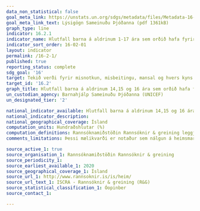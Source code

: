 ```yaml
---
data_non_statistical: false
goal_meta_link: https://unstats.un.org/sdgs/metadata/files/Metadata-16-02-01.pdf
goal_meta_link_text: Lýsigögn Sameinuðu Þjóðanna (pdf 1361kB)
graph_type: line
indicator: 16.2.1
indicator_name: Hlutfall barna á aldrinum 1-17 ára sem orðið hafa fyrir einhvers konar líkamlegum refsingum og/eða andlegu ofbeldi af hálfu umönnunaraðila síðastliðinn mánuð.
indicator_sort_order: 16-02-01
layout: indicator
permalink: /16-2-1/
published: true
reporting_status: complete
sdg_goal: '16'
target: Tekið verði fyrir misnotkun, misbeitingu, mansal og hvers kyns ofbeldi gegn börnum og pyntingar verði upprættar. 
target_id: '16.2'
graph_title: Hlutfall barna á aldrinum 14,15 og 16 ára sem orðið hafa fyrir einhvers konar líkamlegu ofbeldi á heimilinu þar sem fullorðin átti í hlut, eftir kyni og aldri.
un_custodian_agency: Barnahjálp Sameinuðu Þjóðanna (UNICEF)
un_designated_tier: '2'

national_indicator_available: Hlutfall barna á aldrinum 14,15 og 16 ára sem orðið hafa fyrir einhvers konar líkamlegu ofbeldi á heimilinu þar sem fullorðin átti í hlut, eftir kyni og aldri.
national_indicator_description: 
national_geographical_coverage: Ísland
computation_units: Hundraðshlutar (%)
computation_definitions: Rannsóknamiðstöðin Rannsóknir & greining leggja reglulega fyrir spurningarlista fyrir grunnskólanemendur í 8,9 og 10 bekk grunnskóla þar sem nemendur svara spurningum um ýmislegt sem tengist námi og heimilislífi, þar á meðal ofbeldi. Í þessum mælikvarða er birt hlutfall svarenda eftir kyni og aldri sem svöruðu játandi spurningunni: "Hefur þú lent í líkamlegu ofbeldi á heimilinu þar sem fullorðinn átti hlut að máli".
comments_limitations: Þessi mælikvarði er notaður sem nálgun á heimsmarkmiðamælikvarða Sameinuðu Þjóðanna. Þar sem því má við komast er unnið að því að finna eða þróa íslensk gögn til að uppfylla forskrift Sameinuðu Þjóðanna. Þessi mælikvarði var fundinn í samstarfi við sérfræðinga á þessu sviði.

source_active_1: true
source_organisation_1: Rannsóknamiðstöðin Rannsóknir & greining
source_periodicity_1: 
source_earliest_available_1: 2020
source_geographical_coverage_1: Ísland
source_url_1: http://www.rannsoknir.is/is/heim/
source_url_text_1: ISCRA - Rannsóknir & greining (R&G) 
source_statistical_classification_1: Óopinber
source_contact_1: 

---
```

